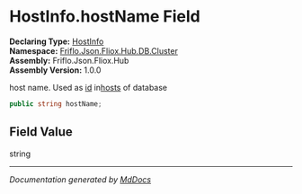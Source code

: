 ﻿<!--  
  <auto-generated>   
    The contents of this file were generated by a tool.  
    Changes to this file may be list if the file is regenerated  
  </auto-generated>   
-->

# HostInfo.hostName Field

**Declaring Type:** [HostInfo](../index.md)  
**Namespace:** [Friflo.Json.Fliox.Hub.DB.Cluster](../../index.md)  
**Assembly:** Friflo.Json.Fliox.Hub  
**Assembly Version:** 1.0.0

host name. Used as [id](../../../Monitor/HostHits/fields/id.md) in[hosts](../../../Monitor/MonitorStore/fields/hosts.md) of database 

```csharp
public string hostName;
```

## Field Value

string

___

*Documentation generated by [MdDocs](https://github.com/ap0llo/mddocs)*
